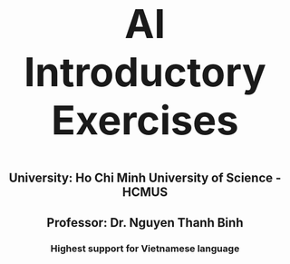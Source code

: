 <h1 align="center" style="font-size: 5em;">AI Introductory Exercises</h1>
<h2 align="center">University: Ho Chi Minh University of Science - HCMUS</h2>
<h2 align="center">Professor: Dr. Nguyen Thanh Binh</h2>
<h3 align="center">Highest support for Vietnamese language</h3>
